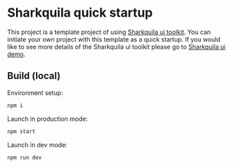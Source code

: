 # Sharkquila quick startup

This project is a template project of using [Sharkquila ui toolkit](https://github.com/enw860/sharkquila_ui_toolkit). You can initiate your own project with this template as a quick startup. If you would like to see more details of the Sharkquila ui toolkit please go to [Sharkquila ui demo](https://github.com/enw860/sharkquila_ui_demo).

## Build (local)

Environment setup:
```bash
npm i
```

Launch in production mode:
```bash
npm start
```

Launch in dev mode:
```bash
npm run dev
```